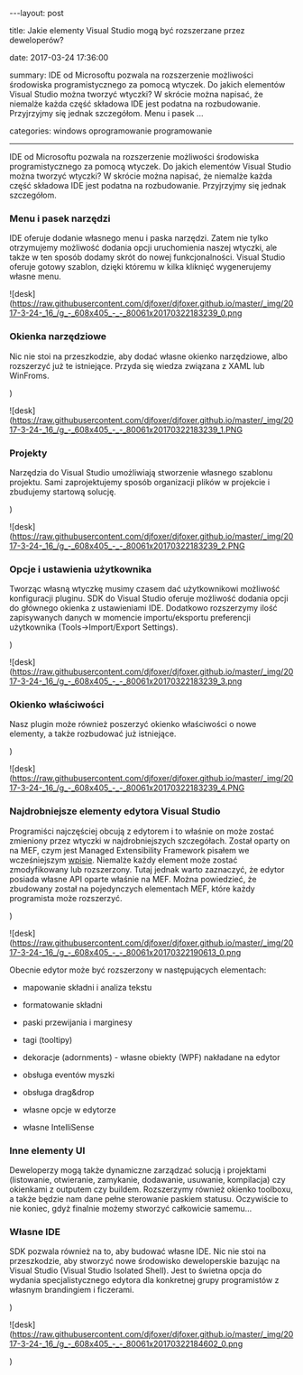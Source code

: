 ﻿---layout:     post

title:      Jakie elementy Visual Studio mogą być rozszerzane przez deweloperów?

date:       2017-03-24 17:36:00

summary:    IDE od Microsoftu pozwala na rozszerzenie możliwości środowiska programistycznego za pomocą wtyczek. Do jakich elementów Visual Studio można tworzyć wtyczki? W skrócie można napisać, że niemalże każda część składowa IDE jest podatna na rozbudowanie. Przyjrzyjmy się jednak szczegółom.   Menu i pasek ...

categories: windows oprogramowanie programowanie

---




IDE od Microsoftu pozwala na rozszerzenie możliwości środowiska programistycznego za pomocą wtyczek. Do jakich elementów Visual Studio można tworzyć wtyczki? W skrócie można napisać, że niemalże każda część składowa IDE jest podatna na rozbudowanie. Przyjrzyjmy się jednak szczegółom.   




### Menu i pasek narzędzi



IDE oferuje dodanie własnego menu i paska narzędzi. Zatem nie tylko otrzymujemy możliwość dodania opcji uruchomienia naszej wtyczki, ale także w ten sposób dodamy skrót do nowej funkcjonalności. Visual Studio oferuje gotowy szablon, dzięki któremu w kilka kliknięć wygenerujemy własne menu.




![desk](https://raw.githubusercontent.com/djfoxer/djfoxer.github.io/master/_img/2017-3-24-_16_/g_-_608x405_-_-_80061x20170322183239_0.png







### Okienka narzędziowe



Nic nie stoi na przeszkodzie, aby dodać własne okienko narzędziowe, albo rozszerzyć już te istniejące. Przyda się wiedza związana z XAML lub WinFroms.  

)


![desk](https://raw.githubusercontent.com/djfoxer/djfoxer.github.io/master/_img/2017-3-24-_16_/g_-_608x405_-_-_80061x20170322183239_1.PNG







### Projekty



Narzędzia do Visual Studio umożliwiają stworzenie własnego szablonu projektu. Sami zaprojektujemy sposób organizacji plików w projekcie i zbudujemy startową solucję.

)


![desk](https://raw.githubusercontent.com/djfoxer/djfoxer.github.io/master/_img/2017-3-24-_16_/g_-_608x405_-_-_80061x20170322183239_2.PNG







### Opcje i ustawienia użytkownika



Tworząc własną wtyczkę musimy czasem dać użytkownikowi możliwość konfiguracji pluginu. SDK do Visual Studio oferuje możliwość dodania opcji do głównego okienka z ustawieniami IDE. Dodatkowo rozszerzymy ilość zapisywanych danych w momencie importu/eksportu preferencji użytkownika (Tools-&gt;Import/Export Settings).

)


![desk](https://raw.githubusercontent.com/djfoxer/djfoxer.github.io/master/_img/2017-3-24-_16_/g_-_608x405_-_-_80061x20170322183239_3.png







### Okienko właściwości



Nasz plugin może również poszerzyć okienko właściwości o nowe elementy, a także rozbudować już istniejące.

)


![desk](https://raw.githubusercontent.com/djfoxer/djfoxer.github.io/master/_img/2017-3-24-_16_/g_-_608x405_-_-_80061x20170322183239_4.PNG











### Najdrobniejsze elementy edytora Visual Studio



Programiści najczęściej obcują z edytorem i to właśnie on może zostać zmieniony przez wtyczki w najdrobniejszych szczegółach. Został oparty on na MEF, czym jest Managed Extensibility Framework pisałem we wcześniejszym [wpisie](https://www.dobreprogramy.pl/djfoxer/Managed-Extensibility-Framework-system-pluginow-do-aplikacji-.NET-od-Microsoftu,80021.html). Niemalże każdy element może zostać zmodyfikowany lub rozszerzony. Tutaj jednak warto zaznaczyć, że edytor posiada własne API oparte właśnie na MEF. Można powiedzieć, że zbudowany został na pojedynczych elementach MEF, które każdy programista może rozszerzyć.

)


![desk](https://raw.githubusercontent.com/djfoxer/djfoxer.github.io/master/_img/2017-3-24-_16_/g_-_608x405_-_-_80061x20170322190613_0.png




Obecnie edytor może być rozszerzony w następujących elementach:



  * mapowanie składni i analiza tekstu




  * formatowanie składni




  * paski przewijania i marginesy




  * tagi (tooltipy)




  * dekoracje (adornments) - własne obiekty (WPF) nakładane na edytor




  * obsługa eventów myszki




  * obsługa drag&amp;drop




  * własne opcje w edytorze




  * własne IntelliSense








### Inne elementy UI



Deweloperzy mogą także dynamiczne zarządzać solucją i projektami (listowanie, otwieranie, zamykanie, dodawanie, usuwanie, kompilacja) czy okienkami z outputem czy buildem. Rozszerzymy również okienko toolboxu, a także będzie nam dane pełne sterowanie paskiem statusu. Oczywiście to nie koniec, gdyż finalnie możemy stworzyć całkowicie samemu...






### Własne IDE



SDK pozwala również na to, aby budować własne IDE. Nic nie stoi na przeszkodzie, aby stworzyć nowe środowisko deweloperskie bazując na Visual Studio (Visual Studio Isolated Shell). Jest to świetna opcja do wydania specjalistycznego edytora dla konkretnej grupy programistów z własnym brandingiem i ficzerami.

)


![desk](https://raw.githubusercontent.com/djfoxer/djfoxer.github.io/master/_img/2017-3-24-_16_/g_-_608x405_-_-_80061x20170322184602_0.png



)